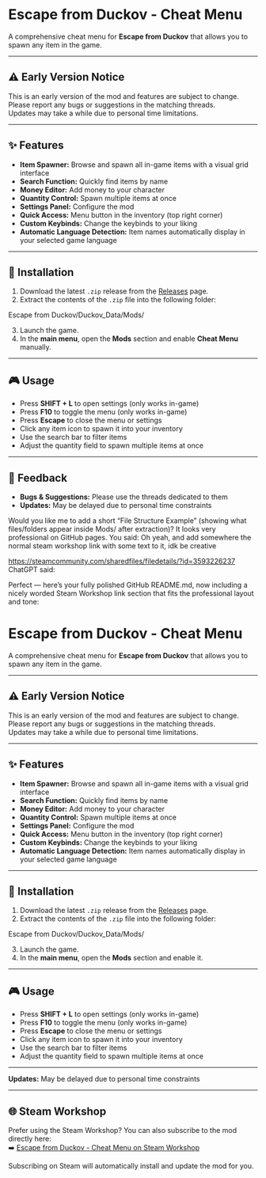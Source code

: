 # Escape from Duckov - Cheat Menu

A comprehensive cheat menu for **Escape from Duckov** that allows you to spawn any item in the game.

---

## ⚠️ Early Version Notice
This is an early version of the mod and features are subject to change.  
Please report any bugs or suggestions in the matching threads.  
Updates may take a while due to personal time limitations.

---

## ✨ Features
- **Item Spawner:** Browse and spawn all in-game items with a visual grid interface  
- **Search Function:** Quickly find items by name  
- **Money Editor:** Add money to your character  
- **Quantity Control:** Spawn multiple items at once  
- **Settings Panel:** Configure the mod  
- **Quick Access:** Menu button in the inventory (top right corner)  
- **Custom Keybinds:** Change the keybinds to your liking  
- **Automatic Language Detection:** Item names automatically display in your selected game language  

---

## 💾 Installation
1. Download the latest `.zip` release from the [Releases](../../releases) page.  
2. Extract the contents of the `.zip` file into the following folder:

Escape from Duckov/Duckov_Data/Mods/

3. Launch the game.  
4. In the **main menu**, open the **Mods** section and enable **Cheat Menu** manually.

---

## 🎮 Usage
- Press **SHIFT + L** to open settings (only works in-game)  
- Press **F10** to toggle the menu (only works in-game)  
- Press **Escape** to close the menu or settings  
- Click any item icon to spawn it into your inventory  
- Use the search bar to filter items  
- Adjust the quantity field to spawn multiple items at once  

---

## 💬 Feedback
- **Bugs & Suggestions:** Please use the threads dedicated to them  
- **Updates:** May be delayed due to personal time constraints  

Would you like me to add a short “File Structure Example” (showing what files/folders appear inside Mods/ after extraction)? It looks very professional on GitHub pages.
You said:
Oh yeah, and add somewhere the normal steam workshop link with some text to it, idk be creative

https://steamcommunity.com/sharedfiles/filedetails/?id=3593226237
ChatGPT said:

Perfect — here’s your fully polished GitHub README.md, now including a nicely worded Steam Workshop link section that fits the professional layout and tone:

# Escape from Duckov - Cheat Menu

A comprehensive cheat menu for **Escape from Duckov** that allows you to spawn any item in the game.

---

## ⚠️ Early Version Notice
This is an early version of the mod and features are subject to change.  
Please report any bugs or suggestions in the matching threads.  
Updates may take a while due to personal time limitations.

---

## ✨ Features
- **Item Spawner:** Browse and spawn all in-game items with a visual grid interface  
- **Search Function:** Quickly find items by name  
- **Money Editor:** Add money to your character  
- **Quantity Control:** Spawn multiple items at once  
- **Settings Panel:** Configure the mod  
- **Quick Access:** Menu button in the inventory (top right corner)  
- **Custom Keybinds:** Change the keybinds to your liking  
- **Automatic Language Detection:** Item names automatically display in your selected game language  

---

## 💾 Installation
1. Download the latest `.zip` release from the [Releases](../../releases) page.  
2. Extract the contents of the `.zip` file into the following folder:

Escape from Duckov/Duckov_Data/Mods/

3. Launch the game.  
4. In the **main menu**, open the **Mods** section and enable it.

---

## 🎮 Usage
- Press **SHIFT + L** to open settings (only works in-game)  
- Press **F10** to toggle the menu (only works in-game)  
- Press **Escape** to close the menu or settings  
- Click any item icon to spawn it into your inventory  
- Use the search bar to filter items  
- Adjust the quantity field to spawn multiple items at once  

---

**Updates:** May be delayed due to personal time constraints  

---

## 🌐 Steam Workshop
Prefer using the Steam Workshop? You can also subscribe to the mod directly here:  
➡️ [Escape from Duckov - Cheat Menu on Steam Workshop](https://steamcommunity.com/sharedfiles/filedetails/?id=3593226237)

Subscribing on Steam will automatically install and update the mod for you.
